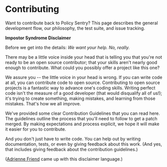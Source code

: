 Contributing
============

Want to contribute back to Policy Sentry? This page describes the
general development flow, our philosophy, the test suite, and issue
tracking.

**Impostor Syndrome Disclaimer**

Before we get into the details: *We want your help. No, really.*

There may be a little voice inside your head that is telling you that
you're not ready to be an open source contributor; that your skills
aren't nearly good enough to contribute. What could you possibly offer
a project like this one?

We assure you -- the little voice in your head is wrong. If you can
write code at all, you can contribute code to open source. Contributing
to open source projects is a fantastic way to advance one's coding
skills. Writing perfect code isn't the measure of a good developer
(that would disqualify all of us!); it's trying to create something,
making mistakes, and learning from those mistakes. That's how we all
improve.

We've provided some clear Contribution Guidelines that you can read
here. The guidelines outline the process that you'll need to follow to
get a patch merged. By making expectations and process explicit, we hope
it will make it easier for you to contribute.

And you don't just have to write code. You can help out by writing
documentation, tests, or even by giving feedback about this work. (And
yes, that includes giving feedback about the contribution guidelines.)

([Adrienne Friend](https://github.com/adriennefriend/imposter-syndrome-disclaimer) came up with this disclaimer language.)
